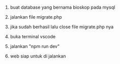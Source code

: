 1. buat database yang bernama bioskop pada mysql

2. jalankan file migrate.php

3. jika sudah berhasil lalu close file migrate.php nya

4. buka terminal vscode

5. jalankan "npm run dev"

6. web siap untuk di jalankan
